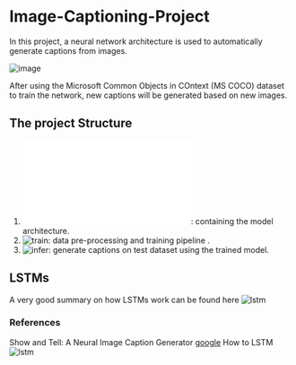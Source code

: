 # Image-Captioning-Project

In this project, a neural network architecture is used to automatically generate captions from images.

![image](https://github.com/gaelmoccand/Image-Captioning/image_captioning.png)


After using the Microsoft Common Objects in COntext (MS COCO) dataset to train the network, new captions will be generated based on new images.

## The project Structure

1. ![model](Image-Captioning/model.py): containing the model architecture.
2. ![train](Image-Captioning/2_Training.ipynb): data pre-processing and training pipeline .
3. ![infer](Image-Captioning/3_Inference.ipynb): generate captions on test dataset using the trained model.


##  LSTMs

A very good summary on how LSTMs work can be found here ![lstm](http://colah.github.io/posts/2015-08-Understanding-LSTMs/)




### References 

Show and Tell: A Neural Image Caption Generator [google](https://arxiv.org/pdf/1411.4555.pdf)
How to LSTM ![lstm](http://colah.github.io/posts/2015-08-Understanding-LSTMs/)
